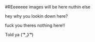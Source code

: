 #REeeeeee 
images will be here
nuthin else












hey why you lookin down here?


























fuck you theres nothing here!!







































Told ya ( ͡° ͜ʖ ͡°)
